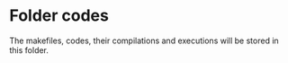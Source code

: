 # Folder codes
The makefiles, codes, their compilations and executions will be stored in this folder.